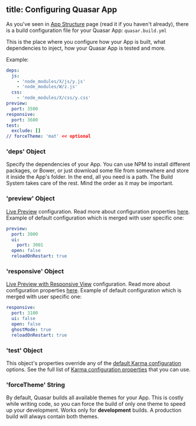 title: Configuring Quasar App
---
As you've seen in [App Structure](/guide/quasar-app-structure.html) page (read it if you haven't already), there is a build configuration file for your Quasar App: `quasar.build.yml`

This is the place where you configure how your App is built, what dependencies to inject, how your Quasar App is tested and more.

Example:
``` yml
deps:
  js:
    - 'node_modules/X/js/y.js'
    - 'node_modules/W/z.js'
  css:
    - 'node_modules/X/css/y.css'
preview:
  port: 3500
responsive:
  port: 3600
test:
  exclude: []
// forceTheme: 'mat' << optional
```

### 'deps' Object
Specify the dependencies of your App. You can use NPM to install different packages, or Bower, or just download some file from somewhere and store it inside the App's folder. In the end, all you need is a path. The Build System takes care of the rest. Mind the order as it may be important.

### 'preview' Object
[Live Preview](/guide/cli-commands.html#Live-Preview) configuration. Read more about configuration properties  [here](http://www.browsersync.io/docs/options/). Example of default configuration which is merged with user specific one:
``` yml
preview:
  port: 3000
  ui:
    port: 3001
  open: false
  reloadOnRestart: true
```

### 'responsive' Object
[Live Preview with Responsive View](/guide/cli-commands.html#Responsive-Live-Preview) configuration. Read more about configuration properties [here](http://www.browsersync.io/docs/options/). Example of default configuration which is merged with user specific one:
``` yml
responsive:
  port: 3100
  ui: false
  open: false
  ghostMode: true
  reloadOnRestart: true
```

### 'test' Object
This object's properties override any of the [default Karma configuration](https://github.com/rstoenescu/quasar-cli/blob/master/lib/gulp/gulp-config.js#L11-L97) options.
See the full list of [Karma configuration properties](http://karma-runner.github.io/0.8/config/configuration-file.html) that you can use.

### 'forceTheme' String
By default, Quasar builds all available themes for your App. This is costly while writing code, so you can force the build of only one theme to speed up your development. Works only for **development** builds. A production build will always contain both themes.
